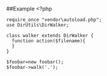 ##Example
    <?php

    require_once "vendor\autoload.php";
    use DirUtils\DirWalker;

    class walker extends DirWalker {
      function action($filename){
      }
    }

    $foobar=new foobar();
    $foobar->walk('.');
